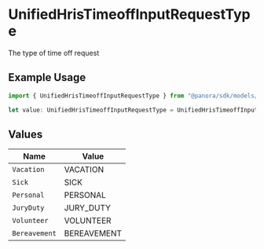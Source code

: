 # UnifiedHrisTimeoffInputRequestType

The type of time off request

## Example Usage

```typescript
import { UnifiedHrisTimeoffInputRequestType } from "@panora/sdk/models/components";

let value: UnifiedHrisTimeoffInputRequestType = UnifiedHrisTimeoffInputRequestType.Vacation;
```

## Values

| Name          | Value         |
| ------------- | ------------- |
| `Vacation`    | VACATION      |
| `Sick`        | SICK          |
| `Personal`    | PERSONAL      |
| `JuryDuty`    | JURY_DUTY     |
| `Volunteer`   | VOLUNTEER     |
| `Bereavement` | BEREAVEMENT   |